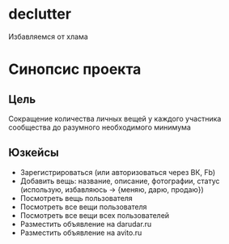declutter
=========

Избавляемся от хлама


# Синопсис проекта

## Цель 

Сокращение количества личных вещей у каждого участника сообщества до разумного необходимого минимума

## Юзкейсы
  - Зарегистрироваться (или авторизоваться через ВК, Fb)
  - Добавить вещь: название, описание, фотографии, статус (использую, избавляюсь -> {меняю, дарю, продаю})
  - Посмотреть вещь пользователя
  - Посмотреть все вещи пользователя
  - Посмотреть все вещи всех пользователей
  - Разместить объявление на darudar.ru
  - Разместить объявление на avito.ru
